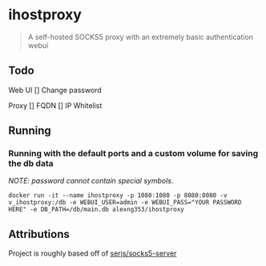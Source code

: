 # ihostproxy

> A self-hosted SOCKS5 proxy with an extremely basic authentication webui

## Todo

Web UI
[] Change password

Proxy
[] FQDN
[] IP Whitelist

## Running

### Running with the default ports and a custom volume for saving the db data

_NOTE: password cannot contain special symbols._

```
docker run -it --name ihostproxy -p 1080:1080 -p 8080:8080 -v v_ihostproxy:/db -e WEBUI_USER=admin -e WEBUI_PASS="YOUR PASSWORD HERE" -e DB_PATH=/db/main.db alexng353/ihostproxy
```

## Attributions

Project is roughly based off of [serjs/socks5-server](https://github.com/serjs/socks5-server)
